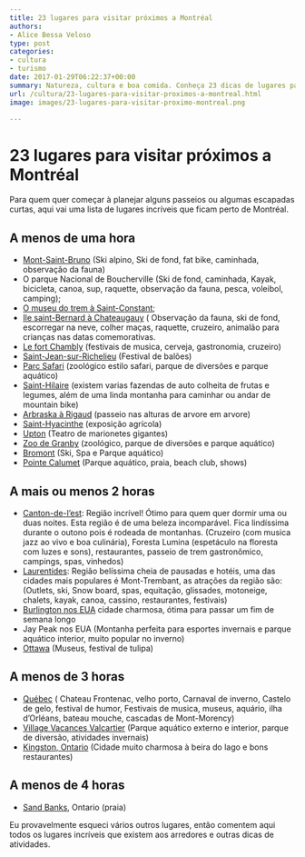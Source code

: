 ```yaml
---
title: 23 lugares para visitar próximos a Montréal
authors:
- Alice Bessa Veloso
type: post
categories:
- cultura
- turismo
date: 2017-01-29T06:22:37+00:00
summary: Natureza, cultura e boa comida. Conheça 23 dicas de lugares para visitar próximo a Montréal durante diferentes épocas do ano
url: /cultura/23-lugares-para-visitar-proximos-a-montreal.html
image: images/23-lugares-para-visitar-proximo-montreal.png

---
```

# 23 lugares para visitar próximos a Montréal

Para quem quer começar à planejar alguns passeios ou algumas escapadas curtas, aqui vai uma lista de lugares incríveis que ficam perto de Montréal.

## A menos de uma hora

  * <a href="http://www.skisaintbruno.ca/" target="_blank">Mont-Saint-Bruno</a> (Ski alpino, Ski de fond, fat bike, caminhada, observação da fauna)
  * <span class="text_exposed_show">O parque Nacional de Boucherville (Ski de fond, caminhada, Kayak, bicicleta, canoa, sup, raquette, observação da fauna, pesca, voleibol, camping);<br /> </span>
  * <span class="text_exposed_show"><a href="http://www.exporail.org/" target="_blank">O museu do trem à Saint-Constant</a>;<br /> </span>
  * <span class="text_exposed_show"><a href="http://www.ilesaintbernard.com/" target="_blank">Ile saint-Bernard à Chateaugauy</a> ( Observação da fauna, ski de fond, escorregar na neve, colher maças, raquette, cruzeiro, animalão para crianças nas datas comemorativas.<br /> </span>
  * <span class="text_exposed_show"><a href="http://www.pc.gc.ca/eng/lhn-nhs/qc/fortchambly/index.aspx" target="_blank">Le fort Chambly</a> (festivais de musica, cerveja, gastronomia, cruzeiro)<br /> </span>
  * <span class="text_exposed_show"><a href="http://www.ville.saint-jean-sur-richelieu.qc.ca/" target="_blank">Saint-Jean-sur-Richelieu</a> (Festival de balões)<br /> </span>
  * <span class="text_exposed_show"><a href="https://www.parcsafari.com" target="_blank">Parc Safari</a> (zoológico estilo safari, parque de diversões e parque aquático)<br /> </span>
  * <span class="text_exposed_show"><a href="http://www.ville.mont-saint-hilaire.qc.ca/" target="_blank">Saint-Hilaire</a> (existem varias fazendas de auto colheita de frutas e legumes, além de uma linda montanha para caminhar ou andar de mountain bike)<br /> </span>
  * <span class="text_exposed_show"><a href="http://arbraska.com/en/rigaud/" target="_blank">Arbraska à Rigaud</a> (passeio nas alturas de arvore em arvore)<br /> </span>
  * <span class="text_exposed_show"><a href="http://www.st-hyacinthe.qc.ca/" target="_blank">Saint-Hyacinthe</a> (exposição agrícola)<br /> </span>
  * <span class="text_exposed_show"><a href="http://damedecoeur.com/" target="_blank">Upton</a> (Teatro de marionetes gigantes)<br /> </span>
  * <span class="text_exposed_show"><a href="https://zoodegranby.com" target="_blank">Zoo de Granby</a> (zoológico, parque de diversões e parque aquático)</span>
  * <span class="text_exposed_show"><a href="https://skibromont.com/" target="_blank">Bromont</a> (Ski, Spa e Parque aquático)<br /> </span>
  * <span class="text_exposed_show"><a href="http://superaquaclub.com/" target="_blank">Pointe Calumet</a> (Parque aquático, praia, beach club, shows)</span>

<div class="text_exposed_show">
  <h2>
    A mais ou menos 2 horas
  </h2>

  <ul>
    <li>
      <a href="http://www.cantonsdelest.com/" target="_blank">Canton-de-l&#8217;est</a>: Região incrível! Ótimo para quem quer dormir uma ou duas noites. Esta região é de uma beleza incomparável. Fica lindíssima durante o outono pois é rodeada de montanhas. (Cruzeiro (com musica jazz ao vivo e boa culinária), Foresta Lumina (espetáculo na floresta com luzes e sons), restaurantes, passeio de trem gastronômico, campings, spas, vinhedos)
    </li>
    <li>
      <a href="http://www.laurentides.com/" target="_blank">Laurentides</a>: Região belíssima cheia de pausadas e hotéis, uma das cidades mais populares é Mont-Trembant, as atrações da região são: (Outlets, ski, Snow board, spas, equitação, glissades, motoneige, chalets, kayak, canoa, cassino, restaurantes, festivais)
    </li>
    <li>
      <a href="https://www.burlingtonvt.gov/" target="_blank">Burlington nos EUA</a> cidade charmosa, ótima para passar um fim de semana longo
    </li>
    <li>
      Jay Peak nos EUA (Montanha perfeita para esportes invernais e parque aquático interior, muito popular no inverno)
    </li>
    <li>
      <a href="https://www.ottawatourism.ca/" target="_blank">Ottawa</a> (Museus, festival de tulipa)
    </li>
  </ul>

  <h2>
    A menos de 3 horas
  </h2>

  <ul>
    <li>
      <a href="https://www.ville.quebec.qc.ca/" target="_blank">Québec</a> ( Chateau Frontenac, velho porto, Carnaval de inverno, Castelo de gelo, festival de humor, Festivais de musica, museus, aquário, ilha d&#8217;Orléans, bateau mouche, cascadas de Mont-Morency)
    </li>
    <li>
      <a href="http://www.valcartier.com/" target="_blank">Village Vacances Valcartier</a> (Parque aquático externo e interior, parque de diversão, atividades invernais)
    </li>
    <li>
      <a href="http://www.visitkingston.ca/" target="_blank">Kingston, Ontario</a> (Cidade muito charmosa à beira do lago e bons restaurantes)
    </li>
  </ul>

  <h2>
    A menos de 4 horas
  </h2>

  <ul>
    <li>
      <a href="https://www.canadaagora.com/japa/sandbanks-praia-e-natureza-em-harmonia.html">Sand Banks</a>, Ontario (praia)
    </li>
  </ul>

  <p>
    Eu provavelmente esqueci vários outros lugares, então comentem aqui todos os lugares incríveis que existem aos arredores e outras dicas de atividades.
  </p>
</div>